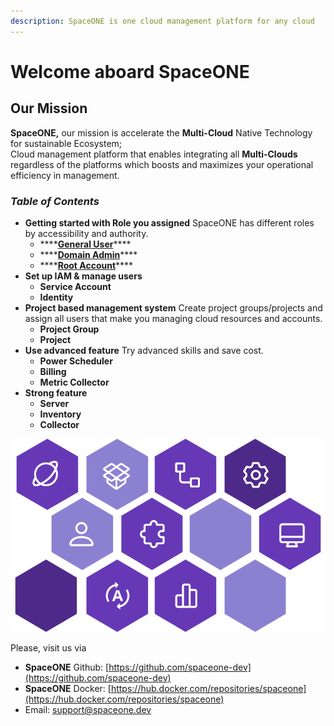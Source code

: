 ```yaml
---
description: SpaceONE is one cloud management platform for any cloud
---
```


# Welcome aboard SpaceONE

## Our Mission

**SpaceONE,** our mission is accelerate the **Multi-Cloud** Native Technology for sustainable Ecosystem;   
Cloud management platform that enables integrating all **Multi-Clouds** regardless of the platforms which boosts and maximizes your operational efficiency in management.

### _**Table of Contents**_

* **Getting started with Role you assigned** SpaceONE has different roles by accessibility and authority.
  * \*\*\*\*[**General User**](general-user.md)\*\*\*\*
  * \*\*\*\*[**Domain Admin**](domain-admin.md)\*\*\*\*
  * \*\*\*\*[**Root Account**](root-account.md)\*\*\*\*
* **Set up IAM & manage users**
  * **Service Account**
  * **Identity**
* **Project based management system** Create project groups/projects and assign all users that make you managing cloud resources and accounts.
  * **Project Group**
  * **Project**
* **Use advanced feature** Try advanced skills and save cost.
  * **Power Scheduler**
  * **Billing**
  * **Metric Collector**
* **Strong feature**
  * **Server**
  * **Inventory**
  * **Collector**

![](.gitbook/assets/gitbook_so.png)

  


Please, visit us via

* **SpaceONE**  Github: [https://github.com/spaceone-dev](https://github.com/spaceone-dev) 
* **SpaceONE**  Docker: [https://hub.docker.com/repositories/spaceone](https://hub.docker.com/repositories/spaceone) 
* Email: support@spaceone.dev







